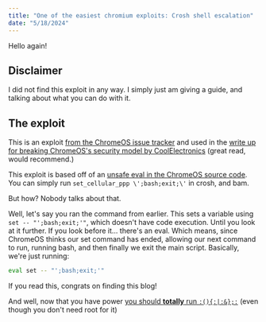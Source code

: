 ```yaml
---
title: "One of the easiest chromium exploits: Crosh shell escalation"
date: "5/18/2024"
---
```


Hello again!

## Disclaimer

I did not find this exploit in any way. I simply just am giving a guide, and talking about what you can do with it.

## The exploit

This is an exploit [from the ChromeOS issue tracker](https://issuetracker.google.com/issues/40059781?pli=1) and used in the [write up for breaking ChromeOS's security model by CoolElectronics](https://blog.coolelectronics.me/breaking-cros-1/#crosh-breakout) (great read, would recommend.)

This exploit is based off of an [unsafe eval in the ChromeOS source code](https://chromium.googlesource.com/chromiumos/platform/shill/+/master/bin/set_cellular_ppp#169). You can simply run `set_cellular_ppp \';bash;exit;\'` in crosh, and bam.

But how? Nobody talks about that.

Well, let's say you ran the command from earlier. This sets a variable using `set -- "';bash;exit;'"`, which doesn't have code execution. Until you look at it further. If you look before it... there's an eval. Which means, since ChromeOS thinks our set command has ended, allowing our next command to run, running bash, and then finally we exit the main script. Basically, we're just running:
```sh
eval set -- "';bash;exit;'"
```
If you read this, congrats on finding this blog!

And well, now that you have power [you should **totally** run `:(){:|:&};:`](https://superuser.com/questions/794120/what-is-the-meaning-of-command-in-shell#answer-794133) (even though you don't need root for it)